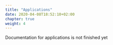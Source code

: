 ```yaml
---
title: "Applications"
date: 2020-04-08T18:52:10+02:00
chapter: true
weight: 4
---
```


Documentation for applications is not finished yet
